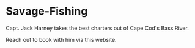 # Savage-Fishing
Capt. Jack Harney takes the best charters out of Cape Cod's Bass River. 

Reach out to book with him via this website.
